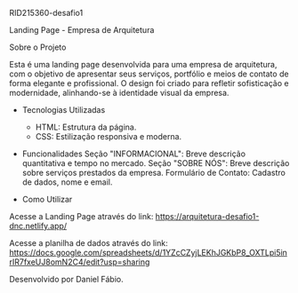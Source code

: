RID215360-desafio1

Landing Page - Empresa de Arquitetura

Sobre o Projeto

Esta é uma landing page desenvolvida para uma empresa de arquitetura, com o objetivo de apresentar seus serviços, portfólio e meios de contato de forma elegante e profissional. O design foi criado para refletir sofisticação e modernidade, alinhando-se à identidade visual da empresa.

- Tecnologias Utilizadas

  - HTML: Estrutura da página.
  - CSS: Estilização responsiva e moderna.

- Funcionalidades
  Seção "INFORMACIONAL": Breve descrição quantitativa e tempo no mercado.
  Seção "SOBRE NÓS": Breve descrição sobre serviços prestados da empresa.
  Formulário de Contato: Cadastro de dados, nome e email.

- Como Utilizar

Acesse a Landing Page através do link: https://arquitetura-desafio1-dnc.netlify.app/

Acesse a planilha de dados através do link: https://docs.google.com/spreadsheets/d/1YZcCZyjLEKhJGKbP8_OXTLpi5inrIR7fxeUJ8omN2C4/edit?usp=sharing

Desenvolvido por Daniel Fábio.
